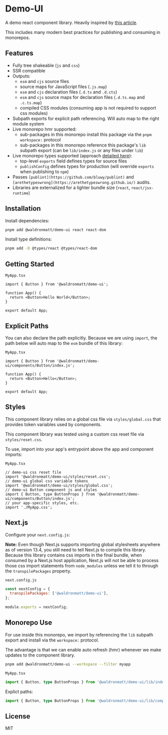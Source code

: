 # Demo-UI

A demo react component library. Heavily inspired by [this article](https://dev.to/receter/how-to-create-a-react-component-library-using-vites-library-mode-4lma).

This includes many modern best practices for publishing and consuming in monorepos.

## Features

- Fully tree shakeable (`js` and `css`)
- SSR compatible
- Outputs:
  - `esm` and `cjs` source files
  - source maps for JavaScript files (`.js.map`)
  - `esm` and `cjs` declaration files (`.d.ts` and `.d.cts`)
  - `esm` and `cjs` source maps for declaration files (`.d.ts.map` and `.c.ts.map`)
  - compiled CSS modules (consuming app is not required to support css modules)
- Subpath exports for explicit path referencing. Will auto map to the right module system
- Live monorepo hmr supported:
  - sub-packages in this monorepo install this package via the `pnpm` `workspace:` protocol
  - sub-packages in this monorepo reference this package's `lib` subpath export (can be `lib/index.js` or any files under `lib`)
- Live monorepo types supported (approach [detailed here](https://colinhacks.com/essays/live-types-typescript-monorepo)):
  - top-level `exports` field defines types for source files
  - `publishConfig` defines types for production (will override `exports` when publishing to `npm`)
- Passes `[publint](https://github.com/bluwy/publint)` and `[arethetypeswrong](https://arethetypeswrong.github.io/)` audits.
- Libraries are externalized for a lighter bundle size (`react`, `react/jsx-runtime`)

## Installation

Install dependencies:

```bash
pnpm add @waldronmatt/demo-ui react react-dom
```

Install type definitions:

```bash
pnpm add -D @types/react @types/react-dom
```

## Getting Started

`MyApp.tsx`

```tsx
import { Button } from '@waldronmatt/demo-ui';

function App() {
  return <Button>Hello World</Button>;
}

export default App;
```

## Explicit Paths

You can also declare the path explicitly. Because we are using `import`, the path below will auto map to the `esm` bundle of this library:

`MyApp.tsx`

```tsx
import { Button } from '@waldronmatt/demo-ui/components/Button/index.js';

function App() {
  return <Button>Hello</Button>;
}

export default App;
```

## Styles

This component library relies on a global css file via `styles/global.css` that provides token variables used by components.

This component library was tested using a custom css reset file via `styles/reset.css`.

To use, import into your app's entrypoint above the app and component imports:

`MyApp.tsx`

```tsx
// demo-ui css reset file
import '@waldronmatt/demo-ui/styles/reset.css';
// demo-ui global css variable tokens
import '@waldronmatt/demo-ui/styles/global.css';
// demo-ui Button component js and styles
import { Button, type ButtonProps } from '@waldronmatt/demo-ui/components/Button/index.js';
// your app-specific styles, etc.
import './MyApp.css';
```

## Next.js

Configure your `next.config.js`:

**Note:** Even though Next.js supports importing global stylesheets anywhere as of version 13.4, you still need to tell Next.js to compile this library. Because this library contains css imports in the final bundle, when consumed by a Next.js host application, Next.js will not be able to process those css import statements from `node_modules` unless we tell it to through the `transpilePackages` property.

`next.config.js`

```js
const nextConfig = {
  transpilePackages: ['@waldronmatt/demo-ui'],
};

module.exports = nextConfig;
```

## Monorepo Use

For use inside this monorepo, we import by referencing the `lib` subpath export and install via the `workspace:` protocol.

The advantage is that we can enable auto refresh (hmr) whenever we make updates to the component library.

```bash
pnpm add @waldronmatt/demo-ui --workspace --filter myapp
```

`MyApp.tsx`

```ts
import { Button, type ButtonProps } from '@waldronmatt/demo-ui/lib/index.js';
```

Explict paths:

```ts
import { Button, type ButtonProps } from '@waldronmatt/demo-ui/lib/components/Button/index.js';
```

## License

MIT
